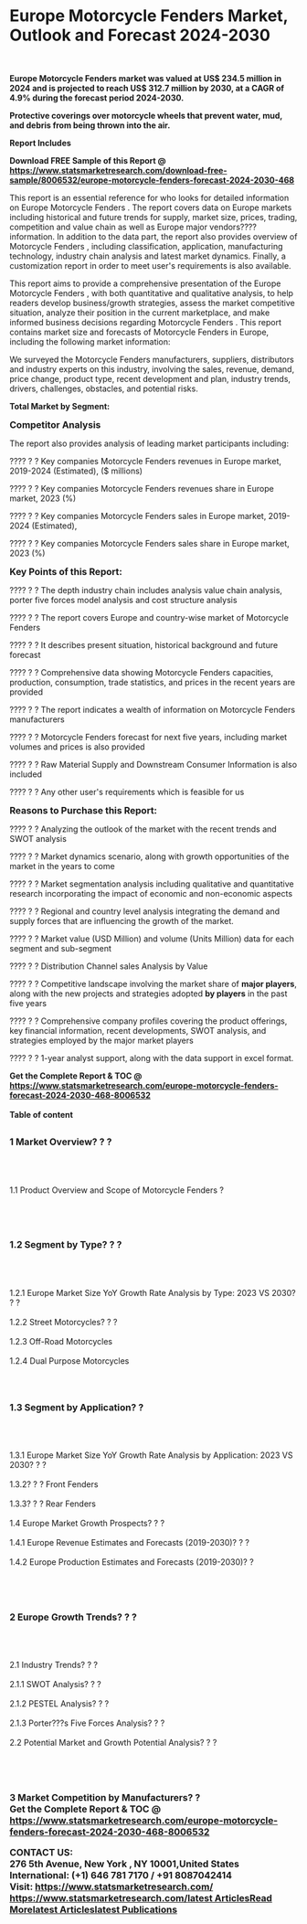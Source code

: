 <h1>Europe Motorcycle Fenders Market, Outlook and Forecast 2024-2030</h1><br/><p><strong>Europe Motorcycle Fenders market was valued at US$ 234.5 million in 2024 and is projected to reach US$ 312.7 million by 2030, at a <strong>CAGR</strong> of 4.9% during the forecast period 2024-2030.</strong></p><p><strong>Protective coverings over motorcycle wheels that prevent water, mud, and debris from being thrown into the air.</strong></p><p><strong>Report Includes</strong></p><p><strong>Download FREE Sample of this Report @ <a href="https://www.statsmarketresearch.com/download-free-sample/8006532/europe-motorcycle-fenders-forecast-2024-2030-468">https://www.statsmarketresearch.com/download-free-sample/8006532/europe-motorcycle-fenders-forecast-2024-2030-468</a></strong></p><p>This report is an essential reference for who looks for detailed information on Europe Motorcycle Fenders . The report covers data on Europe markets including historical and future trends for supply, market size, prices, trading, competition and value chain as well as Europe major vendors???? information. In addition to the data part, the report also provides overview of Motorcycle Fenders , including classification, application, manufacturing technology, industry chain analysis and latest market dynamics. Finally, a customization report in order to meet user's requirements is also available.</p><p>This report aims to provide a comprehensive presentation of the Europe Motorcycle Fenders , with both quantitative and qualitative analysis, to help readers develop business/growth strategies, assess the market competitive situation, analyze their position in the current marketplace, and make informed business decisions regarding Motorcycle Fenders . This report contains market size and forecasts of Motorcycle Fenders in Europe, including the following market information:</p><p>We surveyed the Motorcycle Fenders manufacturers, suppliers, distributors and industry experts on this industry, involving the sales, revenue, demand, price change, product type, recent development and plan, industry trends, drivers, challenges, obstacles, and potential risks.</p><p><strong>Total Market by Segment:</strong></p><p><span style="font-size:16px"><strong>Competitor Analysis</strong></span></p><p>The report also provides analysis of leading market participants including:</p><p>???? ? ? Key companies Motorcycle Fenders revenues in Europe market, 2019-2024 (Estimated), ($ millions)</p><p>???? ? ? Key companies Motorcycle Fenders revenues share in Europe market, 2023 (%)</p><p>???? ? ? Key companies Motorcycle Fenders sales in Europe market, 2019-2024 (Estimated),</p><p>???? ? ? Key companies Motorcycle Fenders sales share in Europe market, 2023 (%)</p><p><strong><span style="font-size:16px">Key Points of this Report:</span></strong></p><p>???? ? ? The depth industry chain includes analysis value chain analysis, porter five forces model analysis and cost structure analysis</p><p>???? ? ? The report covers Europe and country-wise market of Motorcycle Fenders</p><p>???? ? ? It describes present situation, historical background and future forecast</p><p>???? ? ? Comprehensive data showing Motorcycle Fenders capacities, production, consumption, trade statistics, and prices in the recent years are provided</p><p>???? ? ? The report indicates a wealth of information on Motorcycle Fenders manufacturers</p><p>???? ? ? Motorcycle Fenders forecast for next five years, including market volumes and prices is also provided</p><p>???? ? ? Raw Material Supply and Downstream Consumer Information is also included</p><p>???? ? ? Any other user's requirements which is feasible for us</p><p><strong><span style="font-size:16px">Reasons to Purchase this Report:</span></strong></p><p>???? ? ? Analyzing the outlook of the market with the recent trends and SWOT analysis</p><p>???? ? ? Market dynamics scenario, along with growth opportunities of the market in the years to come</p><p>???? ? ? Market segmentation analysis including qualitative and quantitative research incorporating the impact of economic and non-economic aspects</p><p>???? ? ? Regional and country level analysis integrating the demand and supply forces that are influencing the growth of the market.</p><p>???? ? ? Market value (USD Million) and volume (Units Million) data for each segment and sub-segment</p><p>???? ? ? Distribution Channel sales Analysis by Value</p><p>???? ? ? Competitive landscape involving the market share of <strong>major players</strong>, along with the new projects and strategies adopted <strong>by players</strong> in the past five years</p><p>???? ? ? Comprehensive company profiles covering the product offerings, key financial information, recent developments, SWOT analysis, and strategies employed by the major market players</p><p>???? ? ? 1-year analyst support, along with the data support in excel format.</p><div><b>Get the Complete Report & TOC @ <a href="https://www.statsmarketresearch.com/europe-motorcycle-fenders-forecast-2024-2030-468-8006532">https://www.statsmarketresearch.com/europe-motorcycle-fenders-forecast-2024-2030-468-8006532</a></b></div><br><b>Table of content</b><p><h2><span style="font-size:16px"><strong>1 Market Overview? ? ? </strong></span></h2><br /><br /><p>1.1 Product Overview and Scope of Motorcycle Fenders ? </p><br /><br /><h2><strong><span style="font-size:16px">1.2 Segment by Type? ? ? </span></strong></h2><br /><br /><p>1.2.1 Europe Market Size YoY Growth Rate Analysis by Type: 2023 VS 2030? ? ? <br /><br />1.2.2 Street Motorcycles? ? ? <br /><br />1.2.3 Off-Road Motorcycles<br /><br />1.2.4 Dual Purpose Motorcycles<br /><br /><br /><h2><span style="font-size:16px"><strong>1.3 Segment by Application? ? </strong></span></h2><br /><br /><p>1.3.1 Europe Market Size YoY Growth Rate Analysis by Application: 2023 VS 2030? ? ? <br /><br />1.3.2? ? ? Front Fenders<br /><br />1.3.3? ? ? Rear Fenders<br /><br />1.4 Europe Market Growth Prospects? ? ? <br /><br />1.4.1 Europe Revenue Estimates and Forecasts (2019-2030)? ? ? <br /><br />1.4.2 Europe Production Estimates and Forecasts (2019-2030)? ? </p><br /><br /><h2><span style="font-size:16px"><strong>2 Europe Growth Trends? ? ? </strong></span></h2><br /><br /><p>2.1 Industry Trends? ? ? <br /><br />2.1.1 SWOT Analysis? ? ? <br /><br />2.1.2 PESTEL Analysis? ? ? <br /><br />2.1.3 Porter???s Five Forces Analysis? ? ? <br /><br />2.2 Potential Market and Growth Potential Analysis? ? ? </p><br /><br /><h2><span style="font-size:16px"><strong>3 Market Competition by Manufacturers? ? </strong> </span<br><div><b>Get the Complete Report & TOC @ <a href="https://www.statsmarketresearch.com/europe-motorcycle-fenders-forecast-2024-2030-468-8006532">https://www.statsmarketresearch.com/europe-motorcycle-fenders-forecast-2024-2030-468-8006532</a></b></div></p> <b>CONTACT US:</b><br>276 5th Avenue, New York , NY 10001,United States<br>International: (+1) 646 781 7170 / +91 8087042414<br>Visit: <a href="https://www.statsmarketresearch.com/">https://www.statsmarketresearch.com/</a><br><a href="https://gyeongbokgung.com">https://www.statsmarketresearch.com/</a><a href="https://hallyeomaritime.com">latest Articles</a><a href="https://jingwansa.com">Read More</a><a href=https://nguoiviet.jp/">latest Articles</a><a href="https://www.intelmarketresearch.com/">latest Publications</a>
